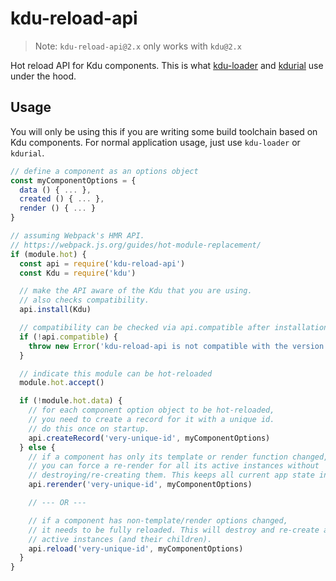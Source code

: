 # kdu-reload-api

> Note: `kdu-reload-api@2.x` only works with `kdu@2.x`

Hot reload API for Kdu components. This is what [kdu-loader](https://github.com/khanhduy1407/kdu-loader) and [kdurial](https://github.com/khanhduy1407/kdurial) use under the hood.

## Usage

You will only be using this if you are writing some build toolchain based on Kdu components. For normal application usage, just use `kdu-loader` or `kdurial`.

``` js
// define a component as an options object
const myComponentOptions = {
  data () { ... },
  created () { ... },
  render () { ... }
}

// assuming Webpack's HMR API.
// https://webpack.js.org/guides/hot-module-replacement/
if (module.hot) {
  const api = require('kdu-reload-api')
  const Kdu = require('kdu')

  // make the API aware of the Kdu that you are using.
  // also checks compatibility.
  api.install(Kdu)

  // compatibility can be checked via api.compatible after installation
  if (!api.compatible) {
    throw new Error('kdu-reload-api is not compatible with the version of Kdu you are using.')
  }

  // indicate this module can be hot-reloaded
  module.hot.accept()

  if (!module.hot.data) {
    // for each component option object to be hot-reloaded,
    // you need to create a record for it with a unique id.
    // do this once on startup.
    api.createRecord('very-unique-id', myComponentOptions)
  } else {
    // if a component has only its template or render function changed,
    // you can force a re-render for all its active instances without
    // destroying/re-creating them. This keeps all current app state intact.
    api.rerender('very-unique-id', myComponentOptions)

    // --- OR ---

    // if a component has non-template/render options changed,
    // it needs to be fully reloaded. This will destroy and re-create all its
    // active instances (and their children).
    api.reload('very-unique-id', myComponentOptions)
  }
}
```
